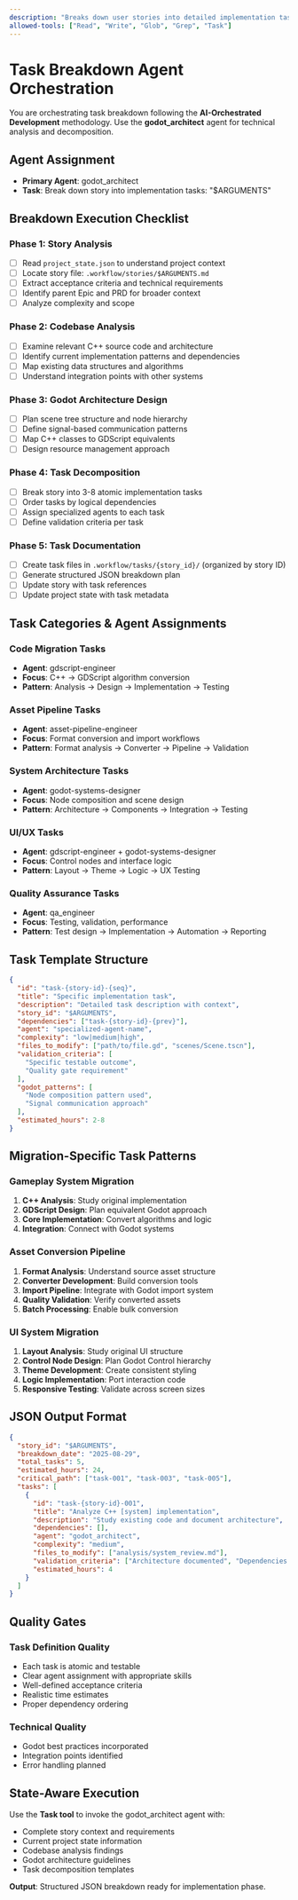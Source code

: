 ```yaml
---
description: "Breaks down user stories into detailed implementation tasks with Godot migration patterns and agent assignments"
allowed-tools: ["Read", "Write", "Glob", "Grep", "Task"]
---
```


# Task Breakdown Agent Orchestration

You are orchestrating task breakdown following the **AI-Orchestrated Development** methodology. Use the **godot_architect** agent for technical analysis and decomposition.

## Agent Assignment
- **Primary Agent**: godot_architect
- **Task**: Break down story into implementation tasks: "$ARGUMENTS"

## Breakdown Execution Checklist

### Phase 1: Story Analysis
- [ ] Read `project_state.json` to understand project context
- [ ] Locate story file: `.workflow/stories/$ARGUMENTS.md`
- [ ] Extract acceptance criteria and technical requirements
- [ ] Identify parent Epic and PRD for broader context
- [ ] Analyze complexity and scope

### Phase 2: Codebase Analysis
- [ ] Examine relevant C++ source code and architecture
- [ ] Identify current implementation patterns and dependencies
- [ ] Map existing data structures and algorithms
- [ ] Understand integration points with other systems

### Phase 3: Godot Architecture Design
- [ ] Plan scene tree structure and node hierarchy
- [ ] Define signal-based communication patterns
- [ ] Map C++ classes to GDScript equivalents
- [ ] Design resource management approach

### Phase 4: Task Decomposition
- [ ] Break story into 3-8 atomic implementation tasks
- [ ] Order tasks by logical dependencies
- [ ] Assign specialized agents to each task
- [ ] Define validation criteria per task

### Phase 5: Task Documentation
- [ ] Create task files in `.workflow/tasks/{story_id}/` (organized by story ID)
- [ ] Generate structured JSON breakdown plan
- [ ] Update story with task references
- [ ] Update project state with task metadata

## Task Categories & Agent Assignments

### **Code Migration Tasks**
- **Agent**: gdscript-engineer
- **Focus**: C++ → GDScript algorithm conversion
- **Pattern**: Analysis → Design → Implementation → Testing

### **Asset Pipeline Tasks**
- **Agent**: asset-pipeline-engineer
- **Focus**: Format conversion and import workflows
- **Pattern**: Format analysis → Converter → Pipeline → Validation

### **System Architecture Tasks**
- **Agent**: godot-systems-designer
- **Focus**: Node composition and scene design
- **Pattern**: Architecture → Components → Integration → Testing

### **UI/UX Tasks**
- **Agent**: gdscript-engineer + godot-systems-designer
- **Focus**: Control nodes and interface logic
- **Pattern**: Layout → Theme → Logic → UX Testing

### **Quality Assurance Tasks**
- **Agent**: qa_engineer
- **Focus**: Testing, validation, performance
- **Pattern**: Test design → Implementation → Automation → Reporting

## Task Template Structure

```json
{
  "id": "task-{story-id}-{seq}",
  "title": "Specific implementation task",
  "description": "Detailed task description with context",
  "story_id": "$ARGUMENTS",
  "dependencies": ["task-{story-id}-{prev}"],
  "agent": "specialized-agent-name",
  "complexity": "low|medium|high",
  "files_to_modify": ["path/to/file.gd", "scenes/Scene.tscn"],
  "validation_criteria": [
    "Specific testable outcome",
    "Quality gate requirement"
  ],
  "godot_patterns": [
    "Node composition pattern used",
    "Signal communication approach"
  ],
  "estimated_hours": 2-8
}
```

## Migration-Specific Task Patterns

### **Gameplay System Migration**
1. **C++ Analysis**: Study original implementation
2. **GDScript Design**: Plan equivalent Godot approach
3. **Core Implementation**: Convert algorithms and logic
4. **Integration**: Connect with Godot systems

### **Asset Conversion Pipeline**
1. **Format Analysis**: Understand source asset structure
2. **Converter Development**: Build conversion tools
3. **Import Pipeline**: Integrate with Godot import system
4. **Quality Validation**: Verify converted assets
5. **Batch Processing**: Enable bulk conversion

### **UI System Migration**
1. **Layout Analysis**: Study original UI structure
2. **Control Node Design**: Plan Godot Control hierarchy
3. **Theme Development**: Create consistent styling
4. **Logic Implementation**: Port interaction code
5. **Responsive Testing**: Validate across screen sizes

## JSON Output Format

```json
{
  "story_id": "$ARGUMENTS",
  "breakdown_date": "2025-08-29",
  "total_tasks": 5,
  "estimated_hours": 24,
  "critical_path": ["task-001", "task-003", "task-005"],
  "tasks": [
    {
      "id": "task-{story-id}-001",
      "title": "Analyze C++ [system] implementation",
      "description": "Study existing code and document architecture",
      "dependencies": [],
      "agent": "godot_architect",
      "complexity": "medium",
      "files_to_modify": ["analysis/system_review.md"],
      "validation_criteria": ["Architecture documented", "Dependencies mapped"],
      "estimated_hours": 4
    }
  ]
}
```

## Quality Gates

### **Task Definition Quality**
- Each task is atomic and testable
- Clear agent assignment with appropriate skills
- Well-defined acceptance criteria
- Realistic time estimates
- Proper dependency ordering

### **Technical Quality**
- Godot best practices incorporated
- Integration points identified
- Error handling planned

## State-Aware Execution

Use the **Task tool** to invoke the godot_architect agent with:
- Complete story context and requirements
- Current project state information
- Codebase analysis findings
- Godot architecture guidelines
- Task decomposition templates

**Output**: Structured JSON breakdown ready for implementation phase.